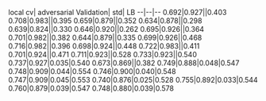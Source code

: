 local cv| adversarial Validation| std| LB
--|--|--
0.692|0.927||0.403
0.708|0.983||0.395
0.659|0.879||0.352
0.634|0.878||0.298
0.639|0.824||0.330
0.646|0.920||0.262
0.695|0.926||0.364
0.701|0.982||0.382
0.644|0.879||0.335
0.699|0.926||0.468
0.716|0.982||0.396
0.698|0.924||0.448
0.722|0.983||0.411
0.701|0.924||0.471
0.711|0.923||0.528
0.733|0.923||0.540
0.737|0.927|0.035|0.540
0.673|0.869||0.382
0.749|0.888|0.048|0.547
0.748|0.909|0.044|0.554
0.746|0.900|0.040|0.548
0.747|0.909|0.045|0.553
0.740|0.876|0.025|0.528
0.755|0.892|0.033|0.544
0.760|0.879|0.039|0.547
0.748|0.880|0.039|0.578
